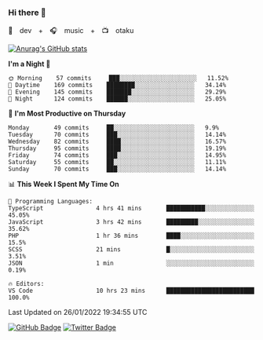 ### Hi there 👋

🚀　dev　+　🎧　music　+　📺　otaku


[![Anurag's GitHub stats](https://github-readme-stats.vercel.app/api?username=koheitasaka&count_private=true&show_icons=true&theme=monokai)](https://github.com/koheitasaka/github-readme-stats)

<!--START_SECTION:waka-->
**I'm a Night 🦉** 

```text
🌞 Morning    57 commits     ███░░░░░░░░░░░░░░░░░░░░░░   11.52% 
🌆 Daytime    169 commits    ████████░░░░░░░░░░░░░░░░░   34.14% 
🌃 Evening    145 commits    ███████░░░░░░░░░░░░░░░░░░   29.29% 
🌙 Night      124 commits    ██████░░░░░░░░░░░░░░░░░░░   25.05%

```
📅 **I'm Most Productive on Thursday** 

```text
Monday       49 commits     ██░░░░░░░░░░░░░░░░░░░░░░░   9.9% 
Tuesday      70 commits     ███░░░░░░░░░░░░░░░░░░░░░░   14.14% 
Wednesday    82 commits     ████░░░░░░░░░░░░░░░░░░░░░   16.57% 
Thursday     95 commits     ████░░░░░░░░░░░░░░░░░░░░░   19.19% 
Friday       74 commits     ███░░░░░░░░░░░░░░░░░░░░░░   14.95% 
Saturday     55 commits     ██░░░░░░░░░░░░░░░░░░░░░░░   11.11% 
Sunday       70 commits     ███░░░░░░░░░░░░░░░░░░░░░░   14.14%

```


📊 **This Week I Spent My Time On** 

```text
💬 Programming Languages: 
TypeScript               4 hrs 41 mins       ███████████░░░░░░░░░░░░░░   45.05% 
JavaScript               3 hrs 42 mins       █████████░░░░░░░░░░░░░░░░   35.62% 
PHP                      1 hr 36 mins        ████░░░░░░░░░░░░░░░░░░░░░   15.5% 
SCSS                     21 mins             █░░░░░░░░░░░░░░░░░░░░░░░░   3.51% 
JSON                     1 min               ░░░░░░░░░░░░░░░░░░░░░░░░░   0.19%

🔥 Editors: 
VS Code                  10 hrs 23 mins      █████████████████████████   100.0%

```


 Last Updated on 26/01/2022 19:34:55 UTC
<!--END_SECTION:waka-->

[![GitHub Badge](https://img.shields.io/badge/GitHub-100000?style=for-the-badge&logo=github&logoColor=white)](https://github.com/koheitasaka)
[![Twitter Badge](https://img.shields.io/badge/Twitter-1DA1F2?style=for-the-badge&logo=twitter&logoColor=white)](https://twitter.com/sleep_asleep_)
